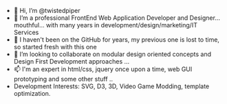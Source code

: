 - 👋 Hi, I’m @twistedpiper
- 👀 I’m a professional FrontEnd Web Application Developer and Designer... mouthful... with many years in development/design/marketing/IT Services
- 🌱 I haven't been on the GitHub for years, my previous one is lost to time, so started fresh with this one
- 💞️ I’m looking to collaborate on modular design oriented concepts and Design First Development approaches ...
- 📫 I'm an expert in html/css, jquery once upon a time, web GUI prototyping and some other stuff ..
- Development Interests: SVG, D3, 3D, Video Game Modding, template optimization.

<!---
twistedpiper/twistedpiper is a ✨ special ✨ repository because its `README.md` (this file) appears on your GitHub profile.
You can click the Preview link to take a look at your changes.
--->
